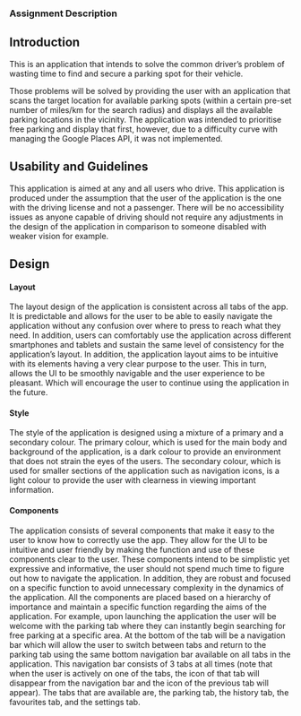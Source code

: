 ### Assignment Description


## Introduction

This is an application that intends to solve the common driver’s problem of wasting time to find and secure a parking spot for their vehicle.

Those problems will be solved by providing the user with an application that scans the target location for available parking spots (within a certain pre-set number of miles/km for the search radius) and displays all the available parking locations in the vicinity. The application was intended to prioritise free parking and display that first, however, due to a difficulty curve with managing the Google Places API, it was not implemented.


## Usability and Guidelines

This application is aimed at any and all users who drive. This application is produced under the assumption that the user of the application is the one with the driving license and not a passenger. There will be no accessibility issues as anyone capable of driving should not require any adjustments in the design of the application in comparison to someone disabled with weaker vision for example.

## Design 


#### Layout

The layout design of the application is consistent across all tabs of the app. It is predictable and allows for the user to be able to easily navigate the application without any confusion over where to press to reach what they need. In addition, users can comfortably use the application across different smartphones and tablets and sustain the same level of consistency for the application’s layout. In addition, the application layout aims to be intuitive with its elements having a very clear purpose to the user. This in turn, allows the UI to be smoothly navigable and the user experience to be pleasant. Which will encourage the user to continue using the application in the future.


#### Style

The style of the application is designed using a mixture of a primary and a secondary colour. The primary colour, which is used for the main body and background of the application, is a dark colour to provide an environment that does not strain the eyes of the users. The secondary colour, which is used for smaller sections of the application such as navigation icons, is a light colour to provide the user with clearness in viewing important information.


#### Components 

The application consists of several components that make it easy to the user to know how to correctly use the app. They allow for the UI to be intuitive and user friendly by making the function and use of these components clear to the user. These components intend to be simplistic yet expressive and informative, the user should not spend much time to figure out how to navigate the application. In addition, they are robust and focused on a specific function to avoid unnecessary complexity in the dynamics of the application. All the components are placed based on a hierarchy of importance and maintain a specific function regarding the aims of the application. For example, upon launching the application the user will be welcome with the parking tab where they can instantly begin searching for free parking at a specific area. At the bottom of the tab will be a navigation bar which will allow the user to switch between tabs and return to the parking tab using the same bottom navigation bar available on all tabs in the application. 
This navigation bar consists of 3 tabs at all times (note that when the user is actively on one of the tabs, the icon of that tab will disappear from the navigation bar and the icon of the previous tab will appear). The tabs that are available are, the parking tab, the history tab, the favourites tab, and the settings tab.
